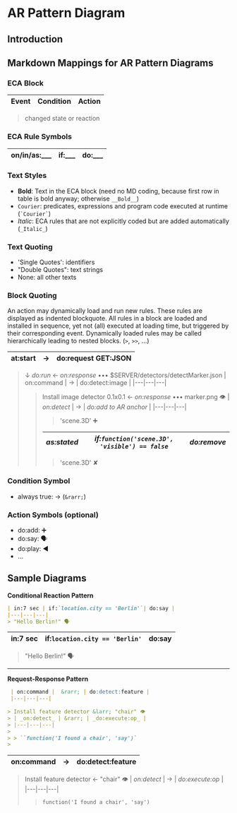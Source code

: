 # AR Pattern Diagram

## Introduction

## Markdown Mappings for AR Pattern Diagrams

### ECA Block

| Event |  Condition | Action |
 |---|---|---|
> changed state or reaction

### ECA Rule Symbols

| on/in/as:___ |  if:___ | do:___ |
 |---|---|---|

### Text Styles
- __Bold__: Text in the ECA block (need no MD coding, because first row in table is bold anyway; otherwise ``__Bold__``)
- `Courier`: predicates, expressions and program code executed at runtime  (`` `Courier` ``)
- _Italic_: ECA rules that are not explicitly coded but are added automatically (`_Italic_`)


### Text Quoting

- 'Single Quotes': identifiers
- "Double Quotes": text strings
- None: all other texts

### Block Quoting

An action may dynamically load and run new rules. These rules are displayed as indented blockquote. 
All rules in a block are loaded and installed in sequence, yet not (all) executed at loading time, but triggered by their corresponding event.
Dynamically loaded rules may be called hierarchically leading to nested blocks. (`>`, `>>`, ...)

| at:start| &rarr; | do:request GET:JSON |
|---|---|---|

> &darr; _do:run_ &larr; _on:response_ ••• $SERVER/detectors/detectMarker.json
> | on:command |  &rarr; | do:detect:image |
> |---|---|---|
> 
>> Install image detector 0.1x0.1 &larr; _on:response_  •••  marker.png 👁
>> | _on:detect_ | &rarr; | _do:add to AR anchor_ |
>> |---|---|---|
>> 
>>> 'scene.3D' ➕
>> 
>> | _as:stated_ | _if:`function('scene.3D', 'visible') == false`_ | _do:remove_ |
>> |---|---|---|
>> 
>>> 'scene.3D' ✘
> 


### Condition Symbol
- always true: &rarr; (`&rarr;`)
 
### Action Symbols (optional)
- do:add: ➕
- do:say: 🗣
- do:play: ◀
- ...

## Sample Diagrams

**Conditional Reaction Pattern**

```markdown
| in:7 sec | if:`location.city == 'Berlin'`| do:say |
|---|---|---|
> "Hello Berlin!" 🗣
```

| in:7 sec | if:`location.city == 'Berlin'`| do:say |
|---|---|---|
> "Hello Berlin!" 🗣

---

**Request-Response Pattern**

```markdown
 | on:command |  &rarr; | do:detect:feature |
 |---|---|---|
 
> Install feature detector &larr; "chair" 👁
> | _on:detect_ | &rarr; | _do:execute:op_ |
> |---|---|---|
> 
> > ``function('I found a chair', 'say')`  
> 
```

 | on:command |  &rarr; | do:detect:feature |
 |---|---|---|
 
> Install feature detector &larr; "chair" 👁
> | _on:detect_ | &rarr; | _do:execute:op_ |
> |---|---|---|
> 
> > `function('I found a chair', 'say')`  
>
